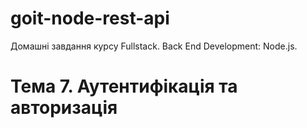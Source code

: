 # goit-node-rest-api
Домашні завдання курсу Fullstack. Back End Development: Node.js. 

# Тема 7. Аутентифікація та авторизація




